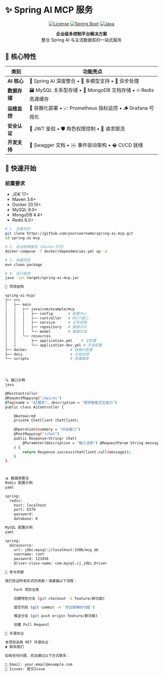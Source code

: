 # ✨ Spring AI MCP 服务

<div align="center">

[![License](https://img.shields.io/badge/license-MIT-blue.svg?style=for-the-badge)](LICENSE)
[![Spring Boot](https://img.shields.io/badge/Spring%20Boot-3.x-6DB33F?style=for-the-badge&logo=spring)](https://spring.io/projects/spring-boot)
[![Java](https://img.shields.io/badge/Java-17+-007396?style=for-the-badge&logo=openjdk)](https://www.oracle.com/java/)

</div>

<p align="center">
  <b>企业级多控制平台解决方案</b><br>
  <span>整合 Spring AI 与主流数据库的一站式服务</span>
</p>

## 🌟 核心特性

| 类别           | 功能亮点                                                                 |
|----------------|--------------------------------------------------------------------------|
| **AI 核心**    | 🤖 Spring AI 深度整合 • 🧠 多模型支持 • 🔄 异步处理                      |
| **数据存储**   | 🗃️ MySQL 关系型存储 • 🍃 MongoDB 文档存储 • 🔥 Redis 高速缓存           |
| **运维监控**   | 🐳 容器化部署 • 📈 Prometheus 指标监控 • 🪵 Grafana 可视化               |
| **安全认证**   | 🔐 JWT 鉴权 • 🛡️ 角色权限控制 • 📛 请求限流                             |
| **开发支持**   | 📝 Swagger 文档 • ✉️ 事件驱动架构 • � CI/CD 就绪                        |

## 🚀 快速开始

### 前置要求
- JDK 17+
- Maven 3.6+
- Docker 20.10+
- MySQL 8.0+
- MongoDB 4.4+
- Redis 6.0+

```bash
# 1. 克隆项目
git clone https://github.com/yourusername/spring-ai-mcp.git
cd spring-ai-mcp

# 2. 启动依赖服务 (Docker方式)
docker-compose -f docker/dependencies.yml up -d

# 3. 构建项目
mvn clean package

# 4. 运行服务
java -jar target/spring-ai-mcp.jar

📂 项目结构

spring-ai-mcp/
├── src
│   ├── main
│   │   ├── java/com/example/mcp
│   │   │   ├── config       # 配置中心
│   │   │   ├── controller   # REST接口
│   │   │   ├── service      # 业务逻辑
│   │   │   ├── repository   # 数据访问
│   │   │   └── model        # 数据实体
│   │   └── resources
│   │       ├── application.yml    # 主配置
│   │       └── application-dev.yml # 开发配置
├── docker                    # 容器化配置
├── docs                      # 文档资源
└── scripts                   # 部署脚本




🔍 接口示例
java

@RestController
@RequestMapping("/api/ai")
@Tag(name = "AI服务", description = "提供智能交互能力")
public class AiController {

    @Autowired
    private ChatClient chatClient;
    
    @Operation(summary = "对话接口")
    @PostMapping("/chat")
    public Response<String> chat(
        @Parameter(description = "输入消息") @RequestParam String message
    ) {
        return Response.success(chatClient.call(message));
    }
}



📊 数据库整合
Redis 配置示例
yaml

spring:
  redis:
    host: localhost
    port: 6379
    password: 
    database: 0

MySQL 配置示例
yaml

spring:
  datasource:
    url: jdbc:mysql://localhost:3306/mcp_db
    username: root
    password: 123456
    driver-class-name: com.mysql.cj.jdbc.Driver

🤝 参与贡献

我们欢迎所有形式的贡献！请遵循以下流程：

    Fork 项目仓库

    创建特性分支 (git checkout -b feature/新功能)

    提交代码 (git commit -m '添加很棒的功能')

    推送分支 (git push origin feature/新功能)

    创建 Pull Request

📜 开源协议

本项目采用 MIT 开源协议
☎️ 联系我们

如有任何问题，欢迎通过以下方式联系：

📧 Email: your.email@example.com
🐛 Issues: 提交Issue
